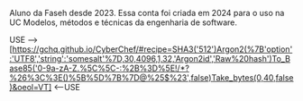 Aluno da Faseh desde 2023. Essa conta foi criada em 2024 para o uso na UC Modelos, métodos e técnicas da engenharia de software.

USE --> [https://gchq.github.io/CyberChef/#recipe=SHA3('512')Argon2(%7B'option':'UTF8','string':'somesalt'%7D,30,4096,1,32,'Argon2id','Raw%20hash')To_Base85('0-9a-zA-Z.%5C%5C-:%2B%3D%5E!/*?%26%3C%3E()%5B%5D%7B%7D@%25$%23',false)Take_bytes(0,40,false)&oeol=VT] <--USE
